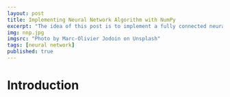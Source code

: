 ```yaml
---
layout: post
title: Implementing Neural Network Algorithm with NumPy
excerpt: "The idea of this post is to implement a fully connected neural network in python."
img: nnp.jpg
imgsrc: "Photo by Marc-Olivier Jodoin on Unsplash"
tags: [neural network]
published: true
---     
```


# Introduction

